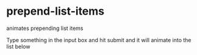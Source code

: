 prepend-list-items
==================

animates prepending list items

Type something in the input box and hit submit and it will animate into the list below
